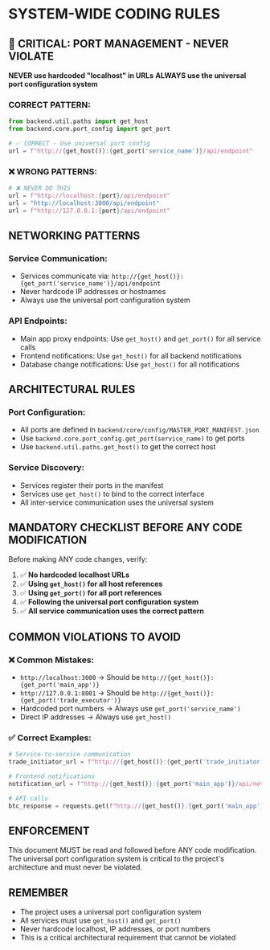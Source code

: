 # SYSTEM-WIDE CODING RULES

## 🚨 CRITICAL: PORT MANAGEMENT - NEVER VIOLATE
**NEVER use hardcoded "localhost" in URLs**
**ALWAYS use the universal port configuration system**

### CORRECT PATTERN:
```python
from backend.util.paths import get_host
from backend.core.port_config import get_port

# ✅ CORRECT - Use universal port config
url = f"http://{get_host()}:{get_port('service_name')}/api/endpoint"
```

### ❌ WRONG PATTERNS:
```python
# ❌ NEVER DO THIS
url = f"http://localhost:{port}/api/endpoint"
url = "http://localhost:3000/api/endpoint"
url = f"http://127.0.0.1:{port}/api/endpoint"
```

## NETWORKING PATTERNS

### Service Communication:
- Services communicate via: `http://{get_host()}:{get_port('service_name')}/api/endpoint`
- Never hardcode IP addresses or hostnames
- Always use the universal port configuration system

### API Endpoints:
- Main app proxy endpoints: Use `get_host()` and `get_port()` for all service calls
- Frontend notifications: Use `get_host()` for all backend notifications
- Database change notifications: Use `get_host()` for all notifications

## ARCHITECTURAL RULES

### Port Configuration:
- All ports are defined in `backend/core/config/MASTER_PORT_MANIFEST.json`
- Use `backend.core.port_config.get_port(service_name)` to get ports
- Use `backend.util.paths.get_host()` to get the correct host

### Service Discovery:
- Services register their ports in the manifest
- Services use `get_host()` to bind to the correct interface
- All inter-service communication uses the universal system

## MANDATORY CHECKLIST BEFORE ANY CODE MODIFICATION

Before making ANY code changes, verify:

1. ✅ **No hardcoded localhost URLs**
2. ✅ **Using `get_host()` for all host references**
3. ✅ **Using `get_port()` for all port references**
4. ✅ **Following the universal port configuration system**
5. ✅ **All service communication uses the correct pattern**

## COMMON VIOLATIONS TO AVOID

### ❌ Common Mistakes:
- `http://localhost:3000` → Should be `http://{get_host()}:{get_port('main_app')}`
- `http://127.0.0.1:8001` → Should be `http://{get_host()}:{get_port('trade_executor')}`
- Hardcoded port numbers → Always use `get_port('service_name')`
- Direct IP addresses → Always use `get_host()`

### ✅ Correct Examples:
```python
# Service-to-service communication
trade_initiator_url = f"http://{get_host()}:{get_port('trade_initiator')}/api/initiate_trade"

# Frontend notifications
notification_url = f"http://{get_host()}:{get_port('main_app')}/api/notify_db_change"

# API calls
btc_response = requests.get(f"http://{get_host()}:{get_port('main_app')}/api/btc_price", timeout=5)
```

## ENFORCEMENT

This document MUST be read and followed before ANY code modification. The universal port configuration system is critical to the project's architecture and must never be violated.

## REMEMBER

- The project uses a universal port configuration system
- All services must use `get_host()` and `get_port()`
- Never hardcode localhost, IP addresses, or port numbers
- This is a critical architectural requirement that cannot be violated 